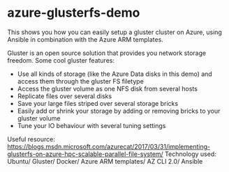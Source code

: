 # azure-glusterfs-demo

This shows you how you can easily setup a gluster cluster on Azure, using Ansible in combination with the Azure ARM templates.

Gluster is an open source solution that provides you network storage freedom. Some cool gluster features:
- Use all kinds of storage (like the Azure Data disks in this demo) and access them through the gluster FS filetype
- Access the gluster volume as one NFS disk from several hosts
- Replicate files over several disks
- Save your large files striped over several storage bricks
- Easily add or shrink your storage by adding or removing bricks to your gluster volume
- Tune your IO behaviour with several tuning settings

Useful resource: https://blogs.msdn.microsoft.com/azurecat/2017/03/31/implementing-glusterfs-on-azure-hpc-scalable-parallel-file-system/
Technology used: Ubuntu/ Gluster/ Docker/ Azure ARM templates/ AZ CLI 2.0/ Ansible
